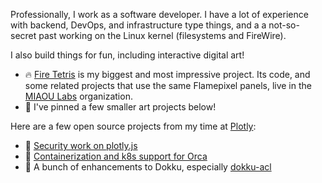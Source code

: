 Professionally, I work as a software developer. I have a lot of experience with backend, DevOps, and infrastructure type things, and a a not-so-secret past working on the Linux kernel (filesystems and FireWire).

I also build things for fun, including interactive digital art!
 * 🔥 [Fire Tetris](https://miaoulabs.com/) is my biggest and most impressive project. Its code, and some related projects that use the same Flamepixel panels, live in the [MIAOU Labs](https://github.com/miaoulabs) organization.
 * 📌 I've pinned a few smaller art projects below!

Here are a few open source projects from my time at [Plotly](https://plotly.com/):
* 🔐 [Security work on plotly.js](https://github.com/plotly/plotly.js/pulls?q=is%3Apr+author%3Ascjody)
* 🐬 [Containerization and k8s support for Orca](https://github.com/plotly/orca/pulls?q=is%3Apr+author%3Ascjody)
* 🔭 A bunch of enhancements to Dokku, especially [dokku-acl](https://github.com/dokku-community/dokku-acl/pulls?q=is%3Apr+author%3Ascjody)
